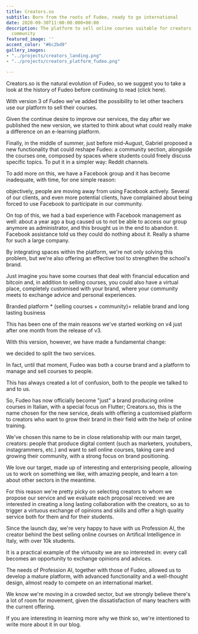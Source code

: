 ```yaml
---
title: Creators.so
subtitle: Born from the roots of Fudeo, ready to go international
date: 2020-09-30T11:00:00.000+00:00
description: The platform to sell online courses suitable for creators who love their
  community
featured_image: ''
accent_color: "#6c2bd9"
gallery_images:
- "../projects/creators_landing.png"
- "../projects/creators_platform_fudeo.png"

---
```

Creators.so is the natural evolution of Fudeo, so we suggest you to take a look at the history of Fudeo before continuing to read (click here).

With version 3 of Fudeo we've added the possibility to let other teachers use our platform to sell their courses.

Given the continue desire to improve our services, the day after we published the new version, we started to think about what could really make a difference on an e-learning platform.

Finally, in the middle of summer, just before mid-August, Gabriel proposed a new functionality that could reshape Fudeo: a community section, alongside the courses one, composed by spaces where students could freely discuss specific topics. To put it in a simpler way: Reddit channels.

To add more on this, we have a Facebook group and it has become inadequate, with time, for one simple reason:

objectively, people are moving away from using Facebook actively. Several of our clients, and even more potential clients, have complained about being forced to use Facebook to participate in our community.

On top of this, we had a bad experience with Facebook management as well: about a year ago a bug caused us to not be able to access our group anymore as administrator, and this brought us in the end to abandon it. Facebook assistance told us they could do nothing about it. Really a shame for such a large company.

By integrating spaces within the platform, we're not only solving this problem, but we're also offering an effective tool to strengthen the school's brand.

Just imagine you have some courses that deal with financial education and bitcoin and, in addition to selling courses, you could also have a virtual place, completely customised with your brand, where your community meets to exchange advice and personal experiences.

Branded platform * (selling courses + community)= reliable brand and long lasting business

This has been one of the main reasons we've started working on v4 just after one month from the release of v3.

With this version, however, we have made a fundamental change:

we decided to split the two services.

In fact, until that moment, Fudeo was both a course brand and a platform to manage and sell courses to people.

This has always created a lot of confusion, both to the people we talked to and to us.

So, Fudeo has now officially become "just" a brand producing online courses in Italian, with a special focus on Flutter; Creators.so, this is the name chosen for the new service, deals with offering a customised platform to creators who want to grow their brand in their field with the help of online training.

We've chosen this name to be in close relationship with our main target, creators: people that produce digital content (such as marketers, youtubers, instagrammers, etc.) and want to sell online courses, taking care and growing their community, with a strong focus on brand positioning.

We love our target, made up of interesting and enterprising people, allowing us to work on something we like, with amazing people, and learn a ton about other sectors in the meantime.

For this reason we're pretty picky on selecting creators to whom we propose our service and we evaluate each proposal received: we are interested in creating a long lasting collaboration with the creators, so as to trigger a virtuous exchange of opinions and skills and offer a high quality service both for them and for their students.

Since the launch day, we're very happy to have with us Profession AI, the creator behind the best selling online courses on Artifical Intelligence in Italy, with over 10k students.

It is a practical example of the virtuosity we are so interested in: every call becomes an opportunity to exchange opinions and advices.

The needs of Profession AI, together with those of Fudeo, allowed us to develop a mature platform, with advanced functionality and a well-thought design, almost ready to compete on an international market.

We know we're moving in a crowded sector, but we strongly believe there's a lot of room for movement, given the dissatisfaction of many teachers with the current offering.

If you are interesting in learning more why we think so, we're intentioned to write more about it in our blog. 